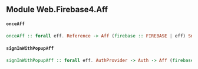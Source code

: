 ## Module Web.Firebase4.Aff

#### `onceAff`

``` purescript
onceAff :: forall eff. Reference -> Aff (firebase :: FIREBASE | eff) Snapshot
```

#### `signInWithPopupAff`

``` purescript
signInWithPopupAff :: forall eff. AuthProvider -> Auth -> Aff (firebase :: FIREBASE | eff) UserCredential
```


